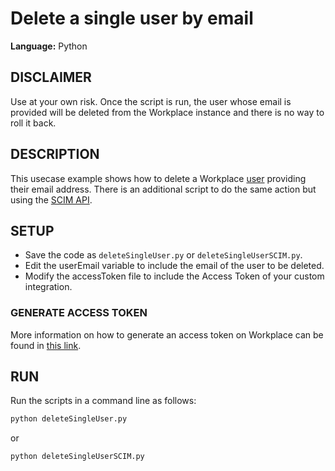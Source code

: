 # Delete a single user by email
  
**Language:** Python

## DISCLAIMER
Use at your own risk. Once the script is run, the user whose email is provided will be deleted from the Workplace instance and there is no way to roll it back.

## DESCRIPTION
This usecase example shows how to delete a Workplace [user](https://developers.facebook.com/docs/workplace/reference/graph-api/member) providing their email address.
There is an additional script to do the same action but using the [SCIM API](https://developers.facebook.com/docs/workplace/reference/account-management-api).

## SETUP
* Save the code as `deleteSingleUser.py` or `deleteSingleUserSCIM.py`.
* Edit the userEmail variable to include the email of the user to be deleted.
* Modify the accessToken file to include the Access Token of your custom integration.

### GENERATE ACCESS TOKEN
More information on how to generate an access token on Workplace can be found in [this link](https://developers.facebook.com/docs/workplace/custom-integrations-new/).

## RUN
Run the scripts in a command line as follows:

```python
python deleteSingleUser.py
```

or

```python
python deleteSingleUserSCIM.py
```